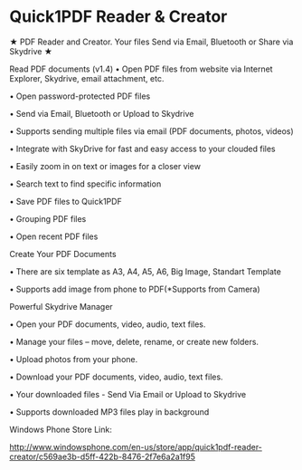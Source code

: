 Quick1PDF Reader & Creator
=========
★ PDF Reader and Creator. Your files Send via Email, Bluetooth or Share via Skydrive ★ 

Read PDF documents (v1.4)
• Open PDF files from website via Internet Explorer, Skydrive, email attachment, etc.

• Open password-protected PDF files

• Send via Email, Bluetooth or Upload to Skydrive

• Supports sending multiple files via email (PDF documents, photos, videos)

• Integrate with SkyDrive for fast and easy access to your clouded files

• Easily zoom in on text or images for a closer view

• Search text to find specific information

• Save PDF files to Quick1PDF 

• Grouping PDF files

• Open recent PDF files


Create Your PDF Documents

• There are six template as A3, A4, A5, A6, Big Image, Standart Template

• Supports add image from phone to PDF(*Supports from Camera)


Powerful Skydrive Manager

• Open your PDF documents, video, audio, text files.

• Manage your files – move, delete, rename, or create new folders.

• Upload photos from your phone.

• Download your PDF documents, video, audio, text files.

• Your downloaded files - Send Via Email or Upload to Skydrive

• Supports downloaded MP3 files play in background

Windows Phone Store Link:

http://www.windowsphone.com/en-us/store/app/quick1pdf-reader-creator/c569ae3b-d5ff-422b-8476-2f7e6a2a1f95
